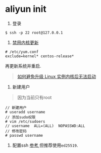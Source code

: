 # aliyun init

1. 登录
```
$ ssh -p 22 root@127.0.0.1
```

1. [禁用内核更新](https://help.aliyun.com/knowledge_detail/52869.html)
```
# /etc/yum.conf
exclude=kernel* centos-release*
```

再更新系统并重启.

> [如何避免升级 Linux 实例内核后无法启动](https://help.aliyun.com/knowledge_detail/59360.html)

1. 新建用户
> 因为当前只有root

```
// 新建用户
# useradd username
// 添加sudo权限
# vim /etc/sudoers
// username  ALL=(ALL)  NOPASSWD:ALL
// 修改密码
# passwd username
```

1. 配置ssh
[参考](security/2015_07_08_001.md),但推荐使用`ed25519`.